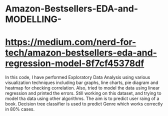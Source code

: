 # Amazon-Bestsellers-EDA-and-MODELLING-
# https://medium.com/nerd-for-tech/amazon-bestsellers-eda-and-regression-model-8f7cf45378df
In this code, I have performed Exploratory Data Analysis using various visualization techniques including bar graphs, line charts, pie diagram and heatmap for checking correlation.
Also, tried to model the data using linear regression and printed the errors.
Still working on this dataset, and trying to model tha data using other algorithms.
The aim is to predict user raing of a book.
Decision tree classifier is used to predict Genre which works correctly in 80% cases.

